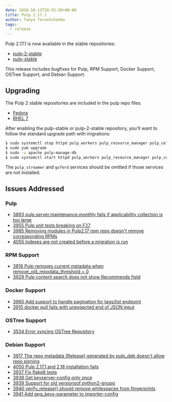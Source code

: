 ```yaml
---
date: 2018-10-12T20:55:50+00:00
title: Pulp 2.17.1
author: Tanya Tereshchenko
tags:
  - release
---
```

<!-- more -->
Pulp 2.17.1 is now available in the stable repositories:

* [pulp-2-stable](https://repos.fedorapeople.org/pulp/pulp/stable/2/)
* [pulp-stable](https://repos.fedorapeople.org/pulp/pulp/stable/latest/)

This release includes bugfixes for Pulp, RPM Support, Docker Support, OSTree Support, and Debian Support.

## Upgrading

The Pulp 2 stable repositories are included in the pulp repo files:

- [Fedora](https://repos.fedorapeople.org/repos/pulp/pulp/fedora-pulp.repo)
- [RHEL 7](https://repos.fedorapeople.org/repos/pulp/pulp/rhel-pulp.repo)

After enabling the pulp-stable or pulp-2-stable repository, you'll want to
follow the standard upgrade path with migrations:

```sh
$ sudo systemctl stop httpd pulp_workers pulp_resource_manager pulp_celerybeat pulp_streamer goferd
$ sudo yum upgrade
$ sudo -u apache pulp-manage-db
$ sudo systemctl start httpd pulp_workers pulp_resource_manager pulp_celerybeat pulp_streamer goferd
```

The `pulp_streamer` and `goferd` services should be omitted if those services are not installed.


## Issues Addressed

### Pulp
- [3893	pulp.server.maintenance.monthly fails if applicability collection is too large](https://pulp.plan.io/issues/3893)
- [3955	Pulp unit tests breaking on F27](https://pulp.plan.io/issues/3955)
- [3985	Removing modules in Pulp2.17 rpm repo doesn't remove corresponding RPMs](https://pulp.plan.io/issues/3985)
- [4055	Indexes are not created before a migration is run](https://pulp.plan.io/issues/4055)

### RPM Support
- [3816	Pulp removes current metadata when remove_old_repodata_threshold = 0](https://pulp.plan.io/issues/3816)
- [3929	Pulp content search does not show Recommends field](https://pulp.plan.io/issues/3929)

### Docker Support
- [3960	Add support to handle pagination for tags/list endpoint](https://pulp.plan.io/issues/3960)
- [3910	 docker pull fails with unexpected end of JSON input](https://pulp.plan.io/issues/3910)

### OSTree Support
- [3534	Error syncing OSTree Repository](https://pulp.plan.io/issues/3534)

### Debian Support
- [3917	The repo metadata (Release) generated by pulp_deb doesn't allow repo pinning](https://pulp.plan.io/issues/3917)
- [4050	Pulp 2.17.1 and 2.18 installation fails](https://pulp.plan.io/issues/4050)
- [3937	Fix flake8 tests](https://pulp.plan.io/issues/3937)
- [3938	Get keyserver-config only once](https://pulp.plan.io/issues/3938)
- [3939	Support for old versionsof python2-gnupg](https://pulp.plan.io/issues/3939)
- [3940	verify_release() should remove whitespaces from fingerprints](https://pulp.plan.io/issues/3940)
- [3941	Add gpg_keys-parameter to importer-config](https://pulp.plan.io/issues/3941)

